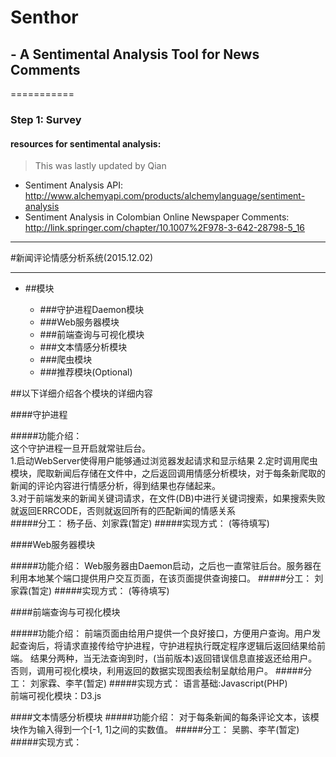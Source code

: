 # Senthor
## - A Sentimental Analysis Tool for News Comments
===========

### Step 1: Survey
#### resources for sentimental analysis:
> This was lastly updated by Qian

* Sentiment Analysis API: http://www.alchemyapi.com/products/alchemylanguage/sentiment-analysis
* Sentiment Analysis in Colombian Online Newspaper Comments: http://link.springer.com/chapter/10.1007%2F978-3-642-28798-5_16

----------

#新闻评论情感分析系统(2015.12.02)

---

* ##模块

	* ###守护进程Daemon模块
	* ###Web服务器模块
	* ###前端查询与可视化模块
	* ###文本情感分析模块
	* ###爬虫模块
	* ###推荐模块(Optional)

##以下详细介绍各个模块的详细内容

####守护进程

#####功能介绍：  
这个守护进程一旦开启就常驻后台。  
1.启动WebServer使得用户能够通过浏览器发起请求和显示结果
2.定时调用爬虫模块，爬取新闻后存储在文件中，之后返回调用情感分析模块，对于每条新爬取的新闻的评论内容进行情感分析，得到结果也存储起来。  
3.对于前端发来的新闻关键词请求，在文件(DB)中进行关键词搜索，如果搜索失败就返回ERRCODE，否则就返回所有的匹配新闻的情感关系  
#####分工：
杨子岳、刘家霖(暂定)
#####实现方式：
(等待填写)


####Web服务器模块

#####功能介绍：
Web服务器由Daemon启动，之后也一直常驻后台。服务器在利用本地某个端口提供用户交互页面，在该页面提供查询接口。
#####分工：
刘家霖(暂定)
#####实现方式：
(等待填写)

####前端查询与可视化模块

#####功能介绍：
前端页面由给用户提供一个良好接口，方便用户查询。用户发起查询后，将请求直接传给守护进程，守护进程执行既定程序逻辑后返回结果给前端。
结果分两种，当无法查询到时，(当前版本)返回错误信息直接返还给用户。否则，调用可视化模块，利用返回的数据实现图表绘制呈献给用户。
#####分工：
刘家霖、李芊(暂定)
#####实现方式：
语言基础:Javascript(PHP)  
前端可视化模块：D3.js

####文本情感分析模块
#####功能介绍：
对于每条新闻的每条评论文本，该模块作为输入得到一个[-1, 1]之间的实数值。
#####分工：
吴鹏、李芊(暂定)
#####实现方式：









